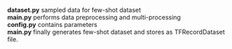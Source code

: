 **dataset.py** sampled data for few-shot dataset \
**main.py** performs data preprocessing and multi-processing \
**config.py** contains parameters \
**main.py** finally generates few-shot dataset and stores as TFRecordDataset file.

